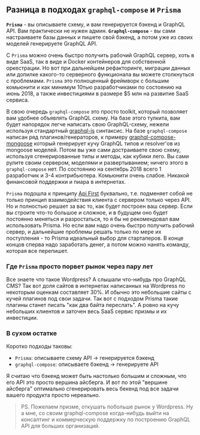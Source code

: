 ## Разница в подходах `graphql-compose` и `Prisma`

**`Prisma`** - вы описываете схему, и вам генерируется бэкенд и GraphQL API. Вам практически не нужен админ.
**`Graphql-compose`** - вы сами настраиваете базы данных и пишете свой бэкенд, а потом уже из своих моделей генерируете GraphQL API.

C `Prisma` можно очень быстро получить рабочий GraphQL сервер, хоть в виде SaaS, так в виде и Docker контейнеров для собственной оркестрации. Но вот при дальнейшем рефакторинге, миграции данных или допилке какого-то серверного функционала вы можете столкнуться с проблемами. `Prisma` это полноценный фреймворк с большим комьюнити и как минимум 10тью разработчиками по состоянию на июнь 2018, а также инвестициями в размере $5 млн на развитие SaaS сервиса.

В свою очередь `graphql-compose` это просто toolkit, который позволяет вам удобнее объявлять GraphQL схему. На базе этого тулкита, вам будет напорядок легче написать свою GraphQL-схему, нежели используя стандартный [graphql-js](https://github.com/graphql/graphql-js) синтаксис. На базе `graphql-compose` написан ряд плагинов/генераторов, к примеру [graphql-compose-mongoose](https://github.com/graphql-compose/graphql-compose-mongoose) который генерирует кучу GraphQL типов и resolver'ов из mongoose моделей. Потом вы уже сами достраиваете свою схему, используя сгенерированные типы и методы, как кубики лего. Вы сами рулите своим сервером, моделями и развертыванием; ничего этого в `graphql-compose` нет. По состоянию на сентябрь 2018 всего 1 разработчик и 3-4 контрибьютера. Комьюнити очень слабое. Никакой финансовой поддержки и пиара в интернетах.

`Prisma` подошла к принципу [Api First](https://medium.com/adobetech/three-principles-of-api-first-design-fa6666d9f694) буквально, т.е. подменяет собой не только принцип взаимодействия клиента с сервером только через API. Но и полностью решает за вас то, как будет построен ваш сервер. Если вы строите что-то большое и сложное, и в будущем оно будет постоянно меняться и разростаться, то я бы не рекомендовал вам использовать Prisma. Но если вам надо очень быстро получить рабочий сервер, и дальнейшие проблемы решать только по мере их поступления - то Prisma идеальный выбор для стартаперов. В конце концов сперва надо заработать денег, а потом можно нанять команду, которая все перепишет.

### Где `Prisma` просто порвет рынок через пару лет
Все знаете что такое Wordpress? А слышали что-нибудь про GraphQL CMS? Так вот доля сайтов в интернетах написанных на Wordpress по некоторым оценкам составляет 30%. И обычно это небольшие сайты с кучей плагинов под свои задачи. Так вот с подходом Prisma такие плагины станет писать "как два байта переслать". А ровно на кучу небольших клиентов и заточен весь SaaS сервис призмы и их инвестиции.

### В сухом остатке
Коротко подходы таковы:
- `Prisma`: описываете схему API -> генерируется бэкенд
- `graphql-compose`: описываете бэкенд -> генерируете API

Я считаю что бэкенд может быть настолько большим и сложным, что его API это просто вершина айсберга. И вот по этой "вершине айсберга" оптимально сгенерировать весь бекенд под все задачи вашего продукта просто нереально.

> PS. Пожелаем призме, откушать побольше рынок у Wordpress. Ну а мне, со своим graphql-compose когда-нибудь выйти на консалтинг и коммерческую поддержку по построению GraphQL API для больших организаций.